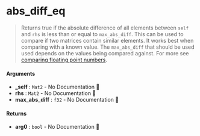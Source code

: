 # abs\_diff\_eq

>  Returns true if the absolute difference of all elements between `self` and `rhs`
>  is less than or equal to `max_abs_diff`.
>  This can be used to compare if two matrices contain similar elements. It works best
>  when comparing with a known value. The `max_abs_diff` that should be used used
>  depends on the values being compared against.
>  For more see
>  [comparing floating point numbers](https://randomascii.wordpress.com/2012/02/25/comparing-floating-point-numbers-2012-edition/).

#### Arguments

- **\_self** : `Mat2` \- No Documentation 🚧
- **rhs** : `Mat2` \- No Documentation 🚧
- **max\_abs\_diff** : `f32` \- No Documentation 🚧

#### Returns

- **arg0** : `bool` \- No Documentation 🚧